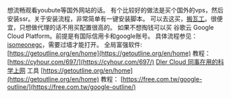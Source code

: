 想流畅观看youbute等国外网站的话。
有个比较好的做法是买个国外的vps，然后安装ssr。关于安装流程，非常简单有一键安装脚本。
可以去这买，[搬瓦工](http://banwagong.cn/)。很便宜，只想做代理的话不用买配置很高的。
如果不想掏钱可以买 谷歌云 Google Cloud Platform。前提是有国际信用卡和google账号。
具体流程参见：[isomeonegc](http://isomeonegc.blogspot.com/)，需要过墙才能打开。
全局富强软件: [https://getoutline.org/en/home](https://getoutline.org/en/home)
教程： [https://cyhour.com/697/](https://cyhour.com/697/)
[Dler Cloud 同事在用的科学上网](https://dlercloud.org/index.html)
工具
[https://getoutline.org/en/home](https://getoutline.org/en/home)
教程：
[https://free.com.tw/google-outline/](https://free.com.tw/google-outline/)



